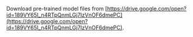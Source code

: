 Download pre-trained model files from [https://drive.google.com/open?id=189VY65I_n4RTpQnmLGj7IzVnOF6dmePC](https://drive.google.com/open?id=189VY65I_n4RTpQnmLGj7IzVnOF6dmePC).
